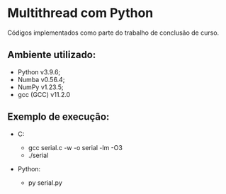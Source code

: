 # Multithread com Python

Códigos implementados como parte do trabalho de conclusão de curso.

## Ambiente utilizado:
- Python v3.9.6;
- Numba v0.56.4;
- NumPy v1.23.5;
- gcc (GCC) v11.2.0

## Exemplo de execução:
- C:
    - gcc serial.c -w -o serial -lm -O3
    - ./serial

- Python:
    - py serial.py
